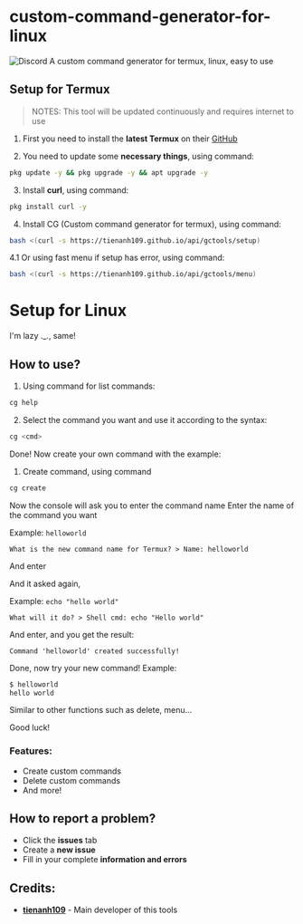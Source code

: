# custom-command-generator-for-linux
<img alt="Discord" src="https://img.shields.io/discord/1205813697361215568?label=Discord&style=for-the-badge&logo=discord&color=5865F2&logoColor=white">
A custom command generator for termux, linux, easy to use

## Setup for Termux
> NOTES: This tool will be updated continuously and requires internet to use
1. First you need to install the **latest Termux** on their [GitHub](#)

2. You need to update some **necessary things**, using command:
```bash
pkg update -y && pkg upgrade -y && apt upgrade -y
```

3. Install **curl**, using command:
```bash
pkg install curl -y
```

4. Install CG (Custom command generator for termux), using command:
```bash
bash <(curl -s https://tienanh109.github.io/api/gctools/setup) 
```
4.1 Or using fast menu if setup has error, using command:
```bash
bash <(curl -s https://tienanh109.github.io/api/gctools/menu) 
```
# Setup for Linux
I'm lazy ._., same!

## How to use?
1. Using command for list commands:
```bash
cg help
```
2. Select the command you want and use it according to the syntax:
```bash
cg <cmd>
```

Done! Now create your own command with the example:
1. Create command, using command
```bash
cg create
```
Now the console will ask you to enter the command name
Enter the name of the command you want

Example: `helloworld`
```
What is the new command name for Termux? > Name: helloworld
```
And enter


And it asked again, 

Example: `echo "hello world"`
```
What will it do? > Shell cmd: echo "Hello world"
```
And enter, and you get the result:
```
Command 'helloworld' created successfully!
```
Done, now try your new command!
Example:
```bash
$ helloworld
hello world
```

Similar to other functions such as delete, menu...

Good luck!

### Features:
- Create custom commands
- Delete custom commands
- And more!


## How to report a problem?
- Click the **issues** tab
- Create a **new issue**
- Fill in your complete **information and errors**

## Credits:
- [**tienanh109**](https://github.com/tienanh109) - Main developer of this tools
